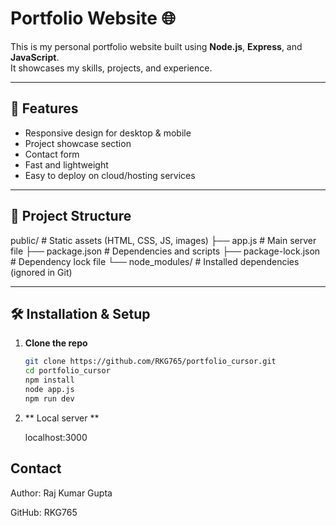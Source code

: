 # Portfolio Website 🌐

This is my personal portfolio website built using **Node.js**, **Express**, and **JavaScript**.  
It showcases my skills, projects, and experience.

---

## 🚀 Features
- Responsive design for desktop & mobile
- Project showcase section
- Contact form
- Fast and lightweight
- Easy to deploy on cloud/hosting services

---

## 📂 Project Structure
public/ # Static assets (HTML, CSS, JS, images)
├── app.js # Main server file
├── package.json # Dependencies and scripts
├── package-lock.json # Dependency lock file
└── node_modules/ # Installed dependencies (ignored in Git)


---

## 🛠️ Installation & Setup

1. **Clone the repo**
   ```bash
   git clone https://github.com/RKG765/portfolio_cursor.git
   cd portfolio_cursor
   npm install 
   node app.js
   npm run dev

2. ** Local server **

    localhost:3000

## Contact

Author: Raj Kumar Gupta

GitHub: RKG765